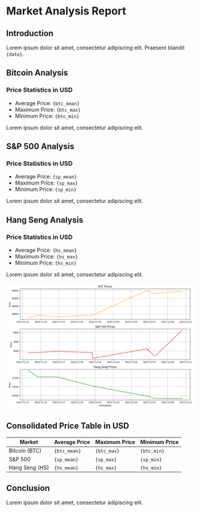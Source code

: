 # Market Analysis Report

## Introduction

Lorem ipsum dolor sit amet, consectetur adipiscing elit. Praesent blandit `{date}`.

## Bitcoin Analysis

### Price Statistics in USD

- Average Price: `{btc_mean}`
- Maximum Price: `{btc_max}`
- Minimum Price: `{btc_min}`

Lorem ipsum dolor sit amet, consectetur adipiscing elit. 

## S&P 500 Analysis

### Price Statistics in USD

- Average Price: `{sp_mean}`
- Maximum Price: `{sp_max}`
- Minimum Price: `{sp_min}`

Lorem ipsum dolor sit amet, consectetur adipiscing elit.

## Hang Seng Analysis

### Price Statistics in USD

- Average Price: `{hs_mean}`
- Maximum Price: `{hs_max}`
- Minimum Price: `{hs_min}`

Lorem ipsum dolor sit amet, consectetur adipiscing elit. 

![Market Price Graph](output/graph.png)

## Consolidated Price Table in USD

| Market | Average Price | Maximum Price | Minimum Price |
| ------ | ------------- | ------------- | ------------- |
| Bitcoin (BTC) | `{btc_mean}` | `{btc_max}` | `{btc_min}` |
| S&P 500 | `{sp_mean}` | `{sp_max}` | `{sp_min}` |
| Hang Seng (HS) | `{hs_mean}` | `{hs_max}` | `{hs_min}` |

## Conclusion

Lorem ipsum dolor sit amet, consectetur adipiscing elit.
